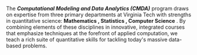 The ***Computational Modeling and Data Analytics (CMDA)*** program draws on expertise from three primary departments at Virginia Tech with strengths in quantitative science: **Mathematics , Statistics , Computer Science** . By combining elements of these disciplines in innovative, integrated courses that emphasize techniques at the forefront of applied computation, we teach a rich suite of quantitative skills for tackling today's massive data-based problems.

